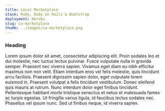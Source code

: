 ```yaml
---
title: Local Marketplace
stack: Ruby, Ruby on Rails & Bootstrap
deployment: Heroku
slug: ca-marketplace
thumb: ../images/ca-marketplace.png
---
```


### Heading 

Lorem ipsum dolor sit amet, consectetur adipiscing elit. Proin sodales leo et dui molestie, nec luctus lectus pulvinar. Fusce vulputate nulla in gravida semper. Praesent nec viverra sapien. Vivamus eget diam eu nibh efficitur maximus non non velit. Etiam interdum eros vel felis molestie, quis tincidunt arcu facilisis. Praesent dignissim sapien dolor, eget vulputate lorem euismod in. Praesent volutpat a felis tincidunt vestibulum. Donec eleifend quis mauris at rutrum. Nunc interdum dolor eget finibus tincidunt. Pellentesque habitant morbi tristique senectus et netus et malesuada fames ac turpis egestas. Ut fringilla varius ligula, id faucibus lectus sodales nec. Phasellus vel ipsum nunc. Sed ut finibus neque, id viverra sapien.